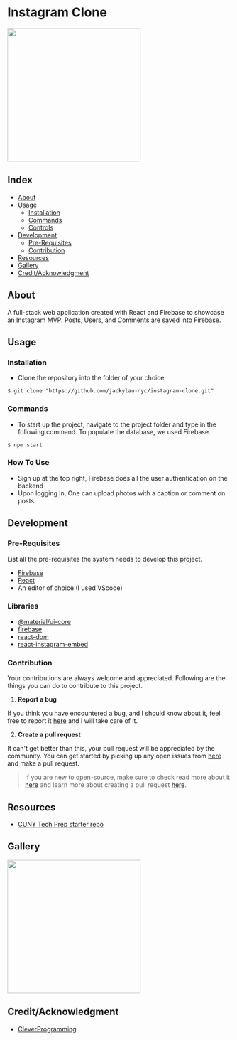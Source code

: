 # Instagram Clone
<img src="https://image.shutterstock.com/image-photo/kiev-ukraine-may-18-2016-260nw-423027046.jpg" width="300">

## Index

- [About](#about)
- [Usage](#usage)
  - [Installation](#installation)
  - [Commands](#commands)
  - [Controls](#controls)
- [Development](#development)
  - [Pre-Requisites](#pre-requisites)
  - [Contribution](#contribution)
- [Resources](#resources)
- [Gallery](#camera-gallery)
- [Credit/Acknowledgment](#star2-creditacknowledgment)

## About
A full-stack web application created with React and Firebase to showcase an Instagram MVP. Posts, Users, and Comments are saved into Firebase.

## Usage


### Installation
- Clone the repository into the folder of your choice

```
$ git clone "https://github.com/jackylau-nyc/instagram-clone.git"
```

### Commands
- To start up the project, navigate to the project folder and type in the following command. To populate the database, we used Firebase.
```
$ npm start
```

### How To Use
- Sign up at the top right, Firebase does all the user authentication on the backend
- Upon logging in, One can upload photos with a caption or comment on posts

## Development

### Pre-Requisites
List all the pre-requisites the system needs to develop this project.
- [Firebase](https://firebase.google.com)
- [React](https://reactjs.org)
- An editor of choice (I used VScode)

### Libraries
- [@material/ui-core](https://material-ui.com/getting-started/installation/)
- [firebase](https://www.npmjs.com/package/firebase)
- [react-dom](https://www.npmjs.com/package/react-dom)
- [react-instagram-embed](https://www.npmjs.com/package/react-instagram-embed)

 ### Contribution

 Your contributions are always welcome and appreciated. Following are the things you can do to contribute to this project.

 1. **Report a bug**

 If you think you have encountered a bug, and I should know about it, feel free to report it [here](https://github.com/jackylau-nyc/instagram-clone/issues) and I will take care of it.

 2. **Create a pull request**

 It can't get better than this, your pull request will be appreciated by the community. You can get started by picking up any open issues from [here](https://github.com/jackylau-nyc/instagram-clone/pulls) and make a pull request.

 > If you are new to open-source, make sure to check read more about it [here](https://www.digitalocean.com/community/tutorial_series/an-introduction-to-open-source) and learn more about creating a pull request [here](https://www.digitalocean.com/community/tutorials/how-to-create-a-pull-request-on-github).

## Resources
- [CUNY Tech Prep starter repo](https://github.com/CUNYTechPrep/project-starter)

## Gallery
<img src="https://i.imgur.com/Gy4LuE2.png" width="300">

## Credit/Acknowledgment
- [CleverProgramming](https://www.youtube.com/channel/UCqrILQNl5Ed9Dz6CGMyvMTQ)
